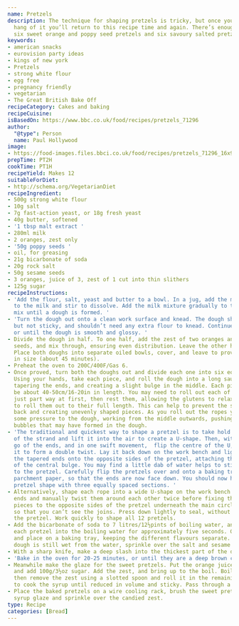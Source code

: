 ```yaml
---
name: Pretzels
description: The technique for shaping pretzels is tricky, but once you’ve got the
  hang of it you’ll return to this recipe time and again. There’s enough dough for
  six sweet orange and poppy seed pretzels and six savoury salted pretzels.
keywords:
- american snacks
- eurovision party ideas
- kings of new york
- Pretzels
- strong white flour
- egg free
- pregnancy friendly
- vegetarian
- The Great British Bake Off
recipeCategory: Cakes and baking
recipeCuisine: 
isBasedOn: https://www.bbc.co.uk/food/recipes/pretzels_71296
author:
  "@type": Person
  name: Paul Hollywood
image:
- https://food-images.files.bbci.co.uk/food/recipes/pretzels_71296_16x9.jpg
prepTime: PT2H
cookTime: PT1H
recipeYield: Makes 12
suitableForDiet:
- http://schema.org/VegetarianDiet
recipeIngredient:
- 500g strong white flour
- 10g salt
- 7g fast-action yeast, or 18g fresh yeast
- 40g butter, softened
- '1 tbsp malt extract '
- 280ml milk
- 2 oranges, zest only
- '50g poppy seeds '
- oil, for greasing
- 21g bicarbonate of soda
- 20g rock salt
- 50g sesame seeds
- 3 oranges, juice of 3, zest of 1 cut into thin slithers
- 125g sugar
recipeInstructions:
- 'Add the flour, salt, yeast and butter to a bowl. In a jug, add the malt extract
  to the milk and stir to dissolve. Add the milk mixture gradually to the flour and
  mix until a dough is formed. '
- 'Turn the dough out onto a clean work surface and knead. The dough should be stiff
  but not sticky, and shouldn’t need any extra flour to knead. Continue for 10 minutes,
  or until the dough is smooth and glossy. '
- Divide the dough in half. To one half, add the zest of two oranges and the poppy
  seeds, and mix through, ensuring even distribution. Leave the other half plain.
  Place both doughs into separate oiled bowls, cover, and leave to prove until doubled
  in size (about 45 minutes).
- Preheat the oven to 200C/400F/Gas 6.
- Once proved, turn both the doughs out and divide each one into six equal pieces.
  Using your hands, take each piece, and roll the dough into a long sausage shape,
  tapering the ends, and creating a slight bulge in the middle. Each piece should
  be about 40-50cm/16-20in in length. You may need to roll out each of the strands
  just part way at first, then rest them, allowing the glutens to relax, before continuing
  to roll them out to their full length. This can help to prevent the strands springing
  back and creating unevenly shaped pieces. As you roll out the ropes you should apply
  some pressure to the dough, working from the middle outwards, pushing out any air
  bubbles that may have formed in the dough.
- 'The traditional and quickest way to shape a pretzel is to take hold of each end
  of the strand and lift it into the air to create a U-shape. Then, without letting
  go of the ends, and in one swift movement,  flip the centre of the U, propelling
  it to form a double twist. Lay it back down on the work bench and lightly press
  the tapered ends onto the opposite sides of the pretzel, attaching them either side
  of the central bulge. You may find a little dab of water helps to stick the ends
  to the pretzel. Carefully flip the pretzels over and onto a baking tray lined with
  parchment paper, so that the ends are now face down. You should now have a classic
  pretzel shape with three equally spaced sections. '
- Alternatively, shape each rope into a wide U-shape on the work bench. Take the two
  ends and manually twist them around each other twice before fixing the tapered end
  pieces to the opposite sides of the pretzel underneath the main circle of the pretzel
  so that you can’t see the joins. Press down lightly to seal, without misshaping
  the pretzel. Work quickly to shape all 12 pretzels.
- Add the bicarbonate of soda to 7 litres/12½pints of boiling water, and gently drop
  each pretzel into the boiling water for approximately five seconds. Gently remove
  and place on a baking tray, keeping the different flavours separate. While the plain
  dough is still wet from the water, sprinkle over the salt and sesame seeds.
- With a sharp knife, make a deep slash into the thickest part of the dough.
- 'Bake in the oven for 20-25 minutes, or until they are a deep brown colour. '
- Meanwhile make the glaze for the sweet pretzels. Put the orange juice into a saucepan
  and add 100g/3½oz sugar. Add the zest, and bring up to the boil. Boil for one minute,
  then remove the zest using a slotted spoon and roll it in the remaining sugar. Continue
  to cook the syrup until reduced in volume and sticky. Pass through a fine sieve.
- Place the baked pretzels on a wire cooling rack, brush the sweet pretzels with the
  syrup glaze and sprinkle over the candied zest.
type: Recipe
categories: [Bread]
---
```

